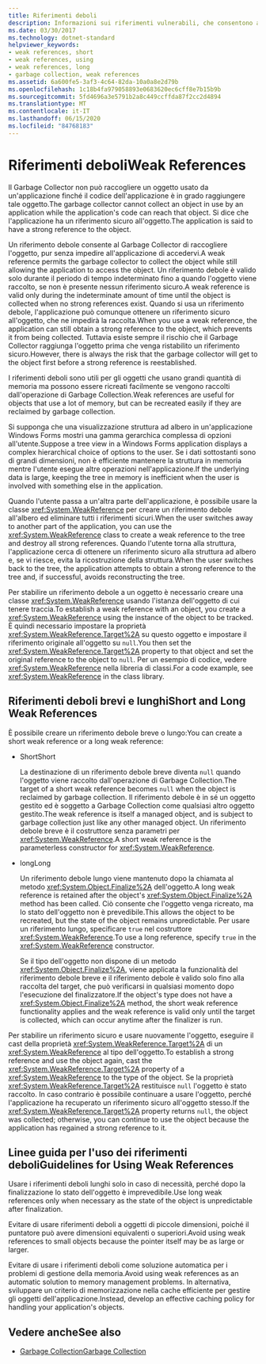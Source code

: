 ```yaml
---
title: Riferimenti deboli
description: Informazioni sui riferimenti vulnerabili, che consentono a .NET Garbage Collector di raccogliere un oggetto pur continuando a consentire all'applicazione di accedere all'oggetto.
ms.date: 03/30/2017
ms.technology: dotnet-standard
helpviewer_keywords:
- weak references, short
- weak references, using
- weak references, long
- garbage collection, weak references
ms.assetid: 6a600fe5-3af3-4c64-82da-10a0a8e2d79b
ms.openlocfilehash: 1c18b4fa979058893e0683620ec6cff8e7b15b9b
ms.sourcegitcommit: 5fd4696a3e5791b2a8c449ccffda87f2cc2d4894
ms.translationtype: MT
ms.contentlocale: it-IT
ms.lasthandoff: 06/15/2020
ms.locfileid: "84768183"
---
```

# <a name="weak-references"></a><span data-ttu-id="44af0-103">Riferimenti deboli</span><span class="sxs-lookup"><span data-stu-id="44af0-103">Weak References</span></span>
<span data-ttu-id="44af0-104">Il Garbage Collector non può raccogliere un oggetto usato da un'applicazione finché il codice dell'applicazione è in grado raggiungere tale oggetto.</span><span class="sxs-lookup"><span data-stu-id="44af0-104">The garbage collector cannot collect an object in use by an application while the application's code can reach that object.</span></span> <span data-ttu-id="44af0-105">Si dice che l'applicazione ha un riferimento sicuro all'oggetto.</span><span class="sxs-lookup"><span data-stu-id="44af0-105">The application is said to have a strong reference to the object.</span></span>  
  
 <span data-ttu-id="44af0-106">Un riferimento debole consente al Garbage Collector di raccogliere l'oggetto, pur senza impedire all'applicazione di accedervi.</span><span class="sxs-lookup"><span data-stu-id="44af0-106">A weak reference permits the garbage collector to collect the object while still allowing the application to access the object.</span></span> <span data-ttu-id="44af0-107">Un riferimento debole è valido solo durante il periodo di tempo indeterminato fino a quando l'oggetto viene raccolto, se non è presente nessun riferimento sicuro.</span><span class="sxs-lookup"><span data-stu-id="44af0-107">A weak reference is valid only during the indeterminate amount of time until the object is collected when no strong references exist.</span></span> <span data-ttu-id="44af0-108">Quando si usa un riferimento debole, l'applicazione può comunque ottenere un riferimento sicuro all'oggetto, che ne impedirà la raccolta.</span><span class="sxs-lookup"><span data-stu-id="44af0-108">When you use a weak reference, the application can still obtain a strong reference to the object, which prevents it from being collected.</span></span> <span data-ttu-id="44af0-109">Tuttavia esiste sempre il rischio che il Garbage Collector raggiunga l'oggetto prima che venga ristabilito un riferimento sicuro.</span><span class="sxs-lookup"><span data-stu-id="44af0-109">However, there is always the risk that the garbage collector will get to the object first before a strong reference is reestablished.</span></span>  
  
 <span data-ttu-id="44af0-110">I riferimenti deboli sono utili per gli oggetti che usano grandi quantità di memoria ma possono essere ricreati facilmente se vengono raccolti dall'operazione di Garbage Collection.</span><span class="sxs-lookup"><span data-stu-id="44af0-110">Weak references are useful for objects that use a lot of memory, but can be recreated easily if they are reclaimed by garbage collection.</span></span>  
  
 <span data-ttu-id="44af0-111">Si supponga che una visualizzazione struttura ad albero in un'applicazione Windows Forms mostri una gamma gerarchica complessa di opzioni all'utente.</span><span class="sxs-lookup"><span data-stu-id="44af0-111">Suppose a tree view in a Windows Forms application displays a complex hierarchical choice of options to the user.</span></span> <span data-ttu-id="44af0-112">Se i dati sottostanti sono di grandi dimensioni, non è efficiente mantenere la struttura in memoria mentre l'utente esegue altre operazioni nell'applicazione.</span><span class="sxs-lookup"><span data-stu-id="44af0-112">If the underlying data is large, keeping the tree in memory is inefficient when the user is involved with something else in the application.</span></span>  
  
 <span data-ttu-id="44af0-113">Quando l'utente passa a un'altra parte dell'applicazione, è possibile usare la classe <xref:System.WeakReference> per creare un riferimento debole all'albero ed eliminare tutti i riferimenti sicuri.</span><span class="sxs-lookup"><span data-stu-id="44af0-113">When the user switches away to another part of the application, you can use the <xref:System.WeakReference> class to create a weak reference to the tree and destroy all strong references.</span></span> <span data-ttu-id="44af0-114">Quando l'utente torna alla struttura, l'applicazione cerca di ottenere un riferimento sicuro alla struttura ad albero e, se vi riesce, evita la ricostruzione della struttura.</span><span class="sxs-lookup"><span data-stu-id="44af0-114">When the user switches back to the tree, the application attempts to obtain a strong reference to the tree and, if successful, avoids reconstructing the tree.</span></span>  
  
 <span data-ttu-id="44af0-115">Per stabilire un riferimento debole a un oggetto è necessario creare una classe <xref:System.WeakReference> usando l'istanza dell'oggetto di cui tenere traccia.</span><span class="sxs-lookup"><span data-stu-id="44af0-115">To establish a weak reference with an object, you create a <xref:System.WeakReference> using the instance of the object to be tracked.</span></span> <span data-ttu-id="44af0-116">È quindi necessario impostare la proprietà <xref:System.WeakReference.Target%2A> su questo oggetto e impostare il riferimento originale all'oggetto su `null`.</span><span class="sxs-lookup"><span data-stu-id="44af0-116">You then set the <xref:System.WeakReference.Target%2A> property to that object and set the original reference to the object to `null`.</span></span> <span data-ttu-id="44af0-117">Per un esempio di codice, vedere <xref:System.WeakReference> nella libreria di classi.</span><span class="sxs-lookup"><span data-stu-id="44af0-117">For a code example, see <xref:System.WeakReference> in the class library.</span></span>  
  
## <a name="short-and-long-weak-references"></a><span data-ttu-id="44af0-118">Riferimenti deboli brevi e lunghi</span><span class="sxs-lookup"><span data-stu-id="44af0-118">Short and Long Weak References</span></span>  
 <span data-ttu-id="44af0-119">È possibile creare un riferimento debole breve o lungo:</span><span class="sxs-lookup"><span data-stu-id="44af0-119">You can create a short weak reference or a long weak reference:</span></span>  
  
- <span data-ttu-id="44af0-120">Short</span><span class="sxs-lookup"><span data-stu-id="44af0-120">Short</span></span>  
  
     <span data-ttu-id="44af0-121">La destinazione di un riferimento debole breve diventa `null` quando l'oggetto viene raccolto dall'operazione di Garbage Collection.</span><span class="sxs-lookup"><span data-stu-id="44af0-121">The target of a short weak reference becomes `null` when the object is reclaimed by garbage collection.</span></span> <span data-ttu-id="44af0-122">Il riferimento debole è in sé un oggetto gestito ed è soggetto a Garbage Collection come qualsiasi altro oggetto gestito.</span><span class="sxs-lookup"><span data-stu-id="44af0-122">The weak reference is itself a managed object, and is subject to garbage collection just like any other managed object.</span></span>  <span data-ttu-id="44af0-123">Un riferimento debole breve è il costruttore senza parametri per <xref:System.WeakReference>.</span><span class="sxs-lookup"><span data-stu-id="44af0-123">A short weak reference is the parameterless constructor for <xref:System.WeakReference>.</span></span>  
  
- <span data-ttu-id="44af0-124">long</span><span class="sxs-lookup"><span data-stu-id="44af0-124">Long</span></span>  
  
     <span data-ttu-id="44af0-125">Un riferimento debole lungo viene mantenuto dopo la chiamata al metodo <xref:System.Object.Finalize%2A> dell'oggetto.</span><span class="sxs-lookup"><span data-stu-id="44af0-125">A long weak reference is retained after the object's <xref:System.Object.Finalize%2A> method has been called.</span></span> <span data-ttu-id="44af0-126">Ciò consente che l'oggetto venga ricreato, ma lo stato dell'oggetto non è prevedibile.</span><span class="sxs-lookup"><span data-stu-id="44af0-126">This allows the object to be recreated, but the state of the object remains unpredictable.</span></span> <span data-ttu-id="44af0-127">Per usare un riferimento lungo, specificare `true` nel costruttore <xref:System.WeakReference>.</span><span class="sxs-lookup"><span data-stu-id="44af0-127">To use a long reference, specify `true` in the <xref:System.WeakReference> constructor.</span></span>  
  
     <span data-ttu-id="44af0-128">Se il tipo dell'oggetto non dispone di un metodo <xref:System.Object.Finalize%2A>, viene applicata la funzionalità del riferimento debole breve e il riferimento debole è valido solo fino alla raccolta del target, che può verificarsi in qualsiasi momento dopo l'esecuzione del finalizzatore.</span><span class="sxs-lookup"><span data-stu-id="44af0-128">If the object's type does not have a <xref:System.Object.Finalize%2A> method, the short weak reference functionality applies and the weak reference is valid only until the target is collected, which can occur anytime after the finalizer is run.</span></span>  
  
 <span data-ttu-id="44af0-129">Per stabilire un riferimento sicuro e usare nuovamente l'oggetto, eseguire il cast della proprietà <xref:System.WeakReference.Target%2A> di un <xref:System.WeakReference> al tipo dell'oggetto.</span><span class="sxs-lookup"><span data-stu-id="44af0-129">To establish a strong reference and use the object again, cast the <xref:System.WeakReference.Target%2A> property of a <xref:System.WeakReference> to the type of the object.</span></span> <span data-ttu-id="44af0-130">Se la proprietà <xref:System.WeakReference.Target%2A> restituisce `null` l'oggetto è stato raccolto. In caso contrario è possibile continuare a usare l'oggetto, perché l'applicazione ha recuperato un riferimento sicuro all'oggetto stesso.</span><span class="sxs-lookup"><span data-stu-id="44af0-130">If the <xref:System.WeakReference.Target%2A> property returns `null`, the object was collected; otherwise, you can continue to use the object because the application has regained a strong reference to it.</span></span>  
  
## <a name="guidelines-for-using-weak-references"></a><span data-ttu-id="44af0-131">Linee guida per l'uso dei riferimenti deboli</span><span class="sxs-lookup"><span data-stu-id="44af0-131">Guidelines for Using Weak References</span></span>  
 <span data-ttu-id="44af0-132">Usare i riferimenti deboli lunghi solo in caso di necessità, perché dopo la finalizzazione lo stato dell'oggetto è imprevedibile.</span><span class="sxs-lookup"><span data-stu-id="44af0-132">Use long weak references only when necessary as the state of the object is unpredictable after finalization.</span></span>  
  
 <span data-ttu-id="44af0-133">Evitare di usare riferimenti deboli a oggetti di piccole dimensioni, poiché il puntatore può avere dimensioni equivalenti o superiori.</span><span class="sxs-lookup"><span data-stu-id="44af0-133">Avoid using weak references to small objects because the pointer itself may be as large or larger.</span></span>  
  
 <span data-ttu-id="44af0-134">Evitare di usare i riferimenti deboli come soluzione automatica per i problemi di gestione della memoria.</span><span class="sxs-lookup"><span data-stu-id="44af0-134">Avoid using weak references as an automatic solution to memory management problems.</span></span> <span data-ttu-id="44af0-135">In alternativa, sviluppare un criterio di memorizzazione nella cache efficiente per gestire gli oggetti dell'applicazione.</span><span class="sxs-lookup"><span data-stu-id="44af0-135">Instead, develop an effective caching policy for handling your application's objects.</span></span>  
  
## <a name="see-also"></a><span data-ttu-id="44af0-136">Vedere anche</span><span class="sxs-lookup"><span data-stu-id="44af0-136">See also</span></span>

- [<span data-ttu-id="44af0-137">Garbage Collection</span><span class="sxs-lookup"><span data-stu-id="44af0-137">Garbage Collection</span></span>](index.md)
